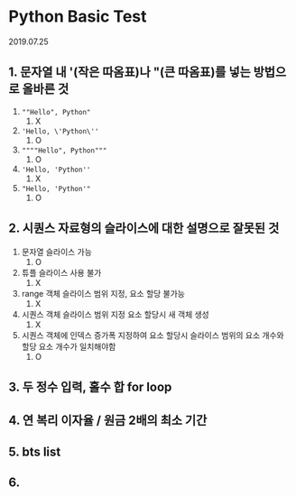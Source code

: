 # Python Basic Test

2019.07.25

## 1. 문자열 내 '(작은 따옴표)나 "(큰 따옴표)를 넣는 방법으로 올바른 것

1. `""Hello", Python"`
    1. X
1. `'Hello, \'Python\''`
    1. O
2. `""""Hello", Python"""`
    1. O
3. `'Hello, 'Python''`
    1. X
4. `"Hello, 'Python'"`
    1. O

## 2. 시퀀스 자료형의 슬라이스에 대한 설명으로 잘못된 것

1. 문자열 슬라이스 가능
   1. O
2. 튜플 슬라이스 사용 불가
   1. X
3. range 객체 슬라이스 범위 지정, 요소 할당 불가능
   1. X
4. 시퀀스 객체 슬라이스 범위 지정 요소 할당시 새 객체 생성
   1. X
5. 시퀀스 객체에 인덱스 증가폭 지정하여 요소 할당시 슬라이스 범위의 요소 개수와 할당 요소 개수가 일치해야함
   1. O

## 3. 두 정수 입력, 홀수 합 for loop

## 4. 연 복리 이자율 / 원금 2배의 최소 기간

## 5. bts list

## 6. 
